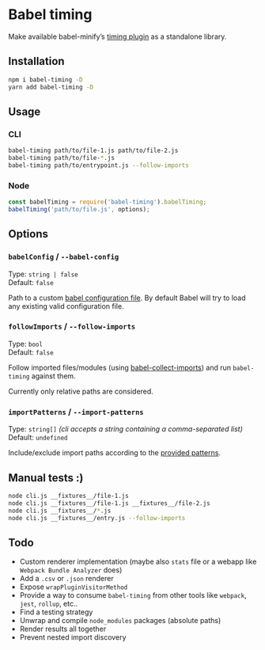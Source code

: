 # Babel timing

Make available babel-minify’s [timing plugin](https://github.com/babel/minify/blob/babel-minify%400.5.0/scripts/plugin-timing.js) as a standalone library.

## Installation

```bash
npm i babel-timing -D
yarn add babel-timing -D
```

## Usage

### CLI

```bash
babel-timing path/to/file-1.js path/to/file-2.js
babel-timing path/to/file-*.js
babel-timing path/to/entrypoint.js --follow-imports
```

### Node

```js
const babelTiming = require('babel-timing').babelTiming;
babelTiming('path/to/file.js', options);
```

## Options

### `babelConfig` / `--babel-config`

Type: `string | false`<br />
Default: `false`

Path to a custom [babel configuration file](https://babeljs.io/docs/en/options#configfile). By default Babel will try to load any existing valid configuration file.

### `followImports` / `--follow-imports`

Type: `bool`<br />
Default: `false`

Follow imported files/modules (using [babel-collect-imports](https://github.com/babel-utils/babel-collect-imports)) and run `babel-timing` against them.

Currently only relative paths are considered.

### `importPatterns` / `--import-patterns`

Type: `string[]` *(cli accepts a string containing a comma-separated list)*<br />
Default: `undefined`

Include/exclude import paths according to the [provided patterns](https://github.com/sindresorhus/multimatch#readme).

## Manual tests :)

```bash
node cli.js __fixtures__/file-1.js
node cli.js __fixtures__/file-1.js __fixtures__/file-2.js
node cli.js __fixtures__/*.js
node cli.js __fixtures__/entry.js --follow-imports
```

## Todo

- Custom renderer implementation (maybe also `stats` file or a webapp like `Webpack Bundle Analyzer` does)
- Add a `.csv` or `.json` renderer
- Expose `wrapPluginVisitorMethod`
- Provide a way to consume `babel-timing` from other tools like `webpack`, `jest`, `rollup`, etc..
- Find a testing strategy
- Unwrap and compile `node_modules` packages (absolute paths)
- Render results all together
- Prevent nested import discovery
